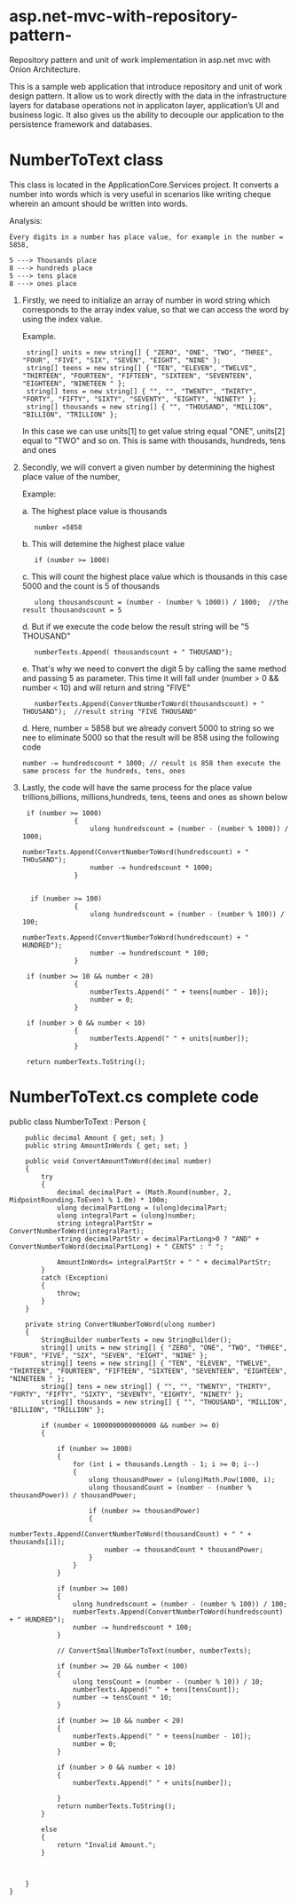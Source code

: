 # asp.net-mvc-with-repository-pattern-
Repository pattern and unit of work implementation in asp.net mvc with Onion Architecture.

This is a sample web application that introduce repository and unit of work design pattern. It allow us to work directly with the data in the infrastructure layers for database operations not in applicaton layer, application’s UI and business logic. It also gives us the ability to decouple our application to the persistence framework and databases.


# NumberToText class 
This class is located in the ApplicationCore.Services project. It converts a number into words which is very useful in scenarios like writing cheque wherein an amount should be written into words.

Analysis: 

    Every digits in a number has place value, for example in the number = 5858,
    
    5 ---> Thousands place
    8 ---> hundreds place
    5 ---> tens place
    8 ---> ones place
    
1. Firstly, we need to initialize an array of number in word string which corresponds to the array index value, so that we can access         the word by using the index value.
   
    Example.
    
        string[] units = new string[] { "ZERO", "ONE", "TWO", "THREE", "FOUR", "FIVE", "SIX", "SEVEN", "EIGHT", "NINE" };
        string[] teens = new string[] { "TEN", "ELEVEN", "TWELVE", "THIRTEEN", "FOURTEEN", "FIFTEEN", "SIXTEEN", "SEVENTEEN", "EIGHTEEN", "NINETEEN " };
        string[] tens = new string[] { "", "", "TWENTY", "THIRTY", "FORTY", "FIFTY", "SIXTY", "SEVENTY", "EIGHTY", "NINETY" };
        string[] thousands = new string[] { "", "THOUSAND", "MILLION", "BILLION", "TRILLION" };
       
   In this case we can use units[1] to get value string equal "ONE",  units[2] equal to "TWO" and so on. This is same with thousands, hundreds, tens and ones
   
   
2. Secondly, we will convert a given number by determining the highest place value of the number, 
   
   Example:
          
   a. The highest place value is thousands 
      
          number =5858 
          
   b. This will detemine the highest place value  
   
          if (number >= 1000)
          
    c. This will count the highest place value which is thousands in this case 5000 and the count is 5 of thousands
   
          ulong thousandscount = (number - (number % 1000)) / 1000;  //the result thousandscount = 5
          
    d. But if we execute the code below the result string will be "5 THOUSAND" 
    
          numberTexts.Append( thousandscount + " THOUSAND");
          
    e. That's why we need to convert the digit 5 by calling the same method and passing 5 as parameter. This time it will fall under (number > 0 && number < 10) and will return and string "FIVE"
          
          numberTexts.Append(ConvertNumberToWord(thousandscount) + " THOUSAND");  //result string "FIVE THOUSAND"
          
    d. Here, number = 5858 but we already convert 5000 to string so we nee to eliminate 5000 so that the result will be 858 using the following code
       
       number -= hundredscount * 1000; // result is 858 then execute the same process for the hundreds, tens, ones
   
    
3. Lastly, the code will have the same process for the place value trillions,billions, millions,hundreds, tens, teens and ones as shown below
       
        if (number >= 1000)   
                    {
                        ulong hundredscount = (number - (number % 1000)) / 1000; 
                        numberTexts.Append(ConvertNumberToWord(hundredscount) + " THOuSAND");
                        number -= hundredscount * 1000;
                    }


         if (number >= 100)   
                    {
                        ulong hundredscount = (number - (number % 100)) / 100; 
                        numberTexts.Append(ConvertNumberToWord(hundredscount) + " HUNDRED");
                        number -= hundredscount * 100;
                    }

        if (number >= 10 && number < 20)
                    {
                        numberTexts.Append(" " + teens[number - 10]);
                        number = 0;
                    }

        if (number > 0 && number < 10)
                    {
                        numberTexts.Append(" " + units[number]);
                    }

        return numberTexts.ToString();



# NumberToText.cs complete code

public class NumberToText : Person
    {

        public decimal Amount { get; set; }
        public string AmountInWords { get; set; }

        public void ConvertAmountToWord(decimal number)
        {
            try
            {
                decimal decimalPart = (Math.Round(number, 2, MidpointRounding.ToEven) % 1.0m) * 100m;
                ulong decimalPartLong = (ulong)decimalPart;
                ulong integralPart = (ulong)number;
                string integralPartStr = ConvertNumberToWord(integralPart);
                string decimalPartStr = decimalPartLong>0 ? "AND" + ConvertNumberToWord(decimalPartLong) + " CENTS" : " ";

                AmountInWords= integralPartStr + " " + decimalPartStr;
            }
            catch (Exception)
            {
                throw;
            }
        }

        private string ConvertNumberToWord(ulong number)
        {
            StringBuilder numberTexts = new StringBuilder();
            string[] units = new string[] { "ZERO", "ONE", "TWO", "THREE", "FOUR", "FIVE", "SIX", "SEVEN", "EIGHT", "NINE" };
            string[] teens = new string[] { "TEN", "ELEVEN", "TWELVE", "THIRTEEN", "FOURTEEN", "FIFTEEN", "SIXTEEN", "SEVENTEEN", "EIGHTEEN", "NINETEEN " };
            string[] tens = new string[] { "", "", "TWENTY", "THIRTY", "FORTY", "FIFTY", "SIXTY", "SEVENTY", "EIGHTY", "NINETY" };
            string[] thousands = new string[] { "", "THOUSAND", "MILLION", "BILLION", "TRILLION" };

            if (number < 1000000000000000 && number >= 0)
            {

                if (number >= 1000)
                {
                    for (int i = thousands.Length - 1; i >= 0; i--)
                    {
                        ulong thousandPower = (ulong)Math.Pow(1000, i);
                        ulong thousandCount = (number - (number % thousandPower)) / thousandPower;

                        if (number >= thousandPower)
                        {
                            numberTexts.Append(ConvertNumberToWord(thousandCount) + " " + thousands[i]);
                            number -= thousandCount * thousandPower;
                        }
                    }
                }

                if (number >= 100)
                {
                    ulong hundredscount = (number - (number % 100)) / 100;
                    numberTexts.Append(ConvertNumberToWord(hundredscount) + " HUNDRED");
                    number -= hundredscount * 100;
                }

                // ConvertSmallNumberToText(number, numberTexts);

                if (number >= 20 && number < 100)
                {
                    ulong tensCount = (number - (number % 10)) / 10;
                    numberTexts.Append(" " + tens[tensCount]);
                    number -= tensCount * 10;
                }

                if (number >= 10 && number < 20)
                {
                    numberTexts.Append(" " + teens[number - 10]);
                    number = 0;
                }

                if (number > 0 && number < 10)
                {
                    numberTexts.Append(" " + units[number]);

                }
                return numberTexts.ToString();
            }

            else
            {
                return "Invalid Amount.";
            }



        }
    }
